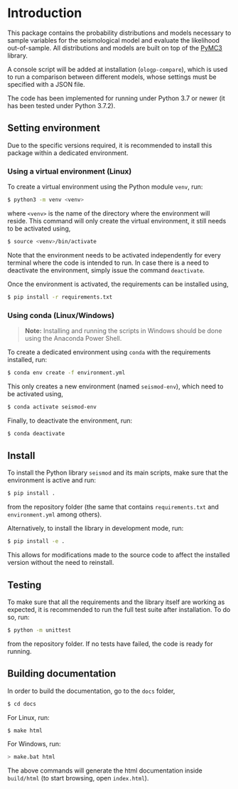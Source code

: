 # Introduction

This package contains the probability distributions and models necessary to sample variables for the seismological model 
and evaluate the likelihood out-of-sample. All distributions and models are built on top of the [PyMC3](https://docs.pymc.io)
library. 

A console script will be added at installation (`ologp-compare`), which is used to run a comparison 
between different models, whose settings must be specified with a JSON file. 

The code has been implemented for running under Python 3.7 or newer (it has been tested under Python 3.7.2).

## Setting environment

Due to the specific versions required, it is recommended to install this package within a dedicated environment.

### Using a virtual environment (Linux)

To create a virtual environment using the Python module `venv`, run:
```bash
$ python3 -m venv <venv>
```
where `<venv>` is the name of the directory where the environment will reside. This command will only create the 
virtual environment, it still needs to be activated using,
```bash
$ source <venv>/bin/activate
```
Note that the environment needs to be activated independently for every terminal where the code is intended to run. In
case there is a need to deactivate the environment, simply issue the command `deactivate`.

Once the environment is activated, the requirements can be installed using,
```bash
$ pip install -r requirements.txt
```

### Using conda (Linux/Windows)

> **Note:** Installing and running the scripts in Windows should be done using the Anaconda Power Shell.

To create a dedicated environment using `conda` with the requirements installed, run:
```bash
$ conda env create -f environment.yml
```
This only creates a new environment (named `seismod-env`), which need to be activated using,
```bash
$ conda activate seismod-env
```
Finally, to deactivate the environment, run:
```bash
$ conda deactivate
```

## Install

To install the Python library `seismod` and its main scripts, make sure that the environment is active and run:
```bash
$ pip install .
```
from the repository folder (the same that contains `requirements.txt` and `environment.yml` among others).

Alternatively, to install the library in development mode, run:
```bash
$ pip install -e .
```
This allows for modifications made to the source code to affect the installed version without the need to reinstall.

## Testing

To make sure that all the requirements and the library itself are working as expected, it is recommended to run the 
full test suite after installation. To do so, run:
```bash
$ python -m unittest
```
from the repository folder. If no tests have failed, the code is ready for running.

## Building documentation

In order to build the documentation, go to the `docs` folder,
```bash
$ cd docs
```

For Linux, run:
```bash
$ make html
```

For Windows, run:
```bash
> make.bat html
```

The above commands will generate the html documentation inside `build/html` (to start browsing, open `index.html`).
